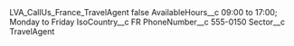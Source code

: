 <?xml version="1.0" encoding="UTF-8"?>
<CustomMetadata xmlns="http://soap.sforce.com/2006/04/metadata" xmlns:xsi="http://www.w3.org/2001/XMLSchema-instance" xmlns:xsd="http://www.w3.org/2001/XMLSchema">
    <label>LVA_CallUs_France_TravelAgent</label>
    <protected>false</protected>
    <values>
        <field>AvailableHours__c</field>
        <value xsi:type="xsd:string">09:00 to 17:00; Monday to Friday</value>
    </values>
    <values>
        <field>IsoCountry__c</field>
        <value xsi:type="xsd:string">FR</value>
    </values>
    <values>
        <field>PhoneNumber__c</field>
        <value xsi:type="xsd:string">555-0150</value>
    </values>
    <values>
        <field>Sector__c</field>
        <value xsi:type="xsd:string">TravelAgent</value>
    </values>
</CustomMetadata>

